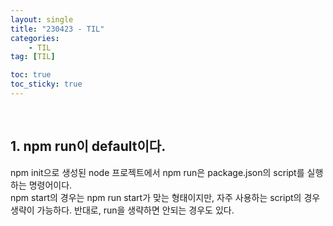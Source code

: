 ```yaml
---
layout: single
title: "230423 - TIL"
categories:
    - TIL
tag: [TIL]

toc: true
toc_sticky: true
---
```


<br/>

## 1. npm run이 default이다.
npm init으로 생성된 node 프로젝트에서 npm run은 package.json의 script를 실행하는 명령어이다.  
npm start의 경우는 npm run start가 맞는 형태이지만, 자주 사용하는 script의 경우 생략이 가능하다. 반대로, run을 생략하면 안되는 경우도 있다.
<br/>


